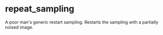 # repeat_sampling
A poor man's generic restart sampling. Restarts the sampling with a partially noised image.
